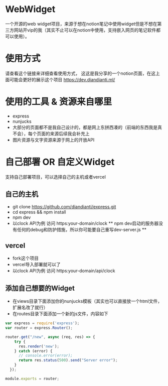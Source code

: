# WebWidget

一个开源的web widget项目，来源于想在notion笔记中使用widget但是不想在第三方网站开vip的我（其实不止可以在notion中使用，支持嵌入网页的笔记软件都可以使用）。

# 使用方式

请查看这个链接来详细查看使用方式， 这这是我分享的一个notion页面，在这上面可能会更好的展示这个项目  https://dev.diandianti.ml/

# 使用的工具 & 资源来自哪里

- express
- nunjucks
- 大部分的页面都不是我自己设计的，都是网上东拼西凑的（前端的东西我是真不会），每个页面的来源后续我会补充上
- 图片资源与文字资源来源于网上的开放API

# 自己部署 OR 自定义Widget

支持自己部署项目，可以选择自己的主机或者vercel

## 自己的主机
- git clone https://github.com/diandianti/express.git
- cd express && npm install
- npm dev
- 以clock API为例 访问 https:your-domain/clock
** npm dev启动的服务器没有任何的debug和防护措施，所以你可能要自己重写dev-server.js **

## vercel
- fork这个项目
- vercel导入部署就可以了
- 以clock API为例 访问 https:your-domain/api/clock

## 添加自己想要的Widget
- 在views目录下面添加你的nunjucks模板（其实也可以直接放一个html文件，扩展名改了就行）
- 在routes目录下面添加一个新的js文件，内容如下
```javascript
var express = require('express');
var router = express.Router();

router.get("/new", async (req, res) => {
    try {
      res.render('new');
    } catch (error) {
      // console.error(error);
      return res.status(500).send("Server error");
    }
  });

module.exports = router;
```